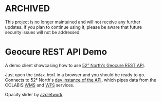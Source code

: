 # ARCHIVED

This project is no longer maintained and will not receive any further updates. If you plan to continue using it, please be aware that future security issues will not be addressed.

# Geocure REST API Demo

A demo client showcasing how to use [52° North's Geocure REST API](https://github.com/52North/geocure).

Just open the `index.html` in a browser and you should be ready to go. Connects to 52° North's [dev instance of the API](http://colabis.dev.52north.org/geocure/services), which pipes data from the COLABIS [WMS](https://geoserver.colabis.de/geoserver/ows?Service=WMS&Request=GetCapabilities) and [WFS](https://geoserver.colabis.de/geoserver/ows?Service=WFS&Request=GetCapabilities) services.

Opacity slider by [azoletwork](https://github.com/azoletwork/leaflet-layer-opacity-control).

